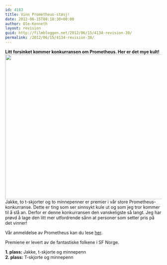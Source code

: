 ```yaml
---
id: 4183
title: Vinn Prometheus-stæsj!
date: 2012-06-15T08:18:30+00:00
author: Ole-Kenneth
layout: revision
guid: http://filmbloggen.net/2012/06/15/4134-revision-38/
permalink: /2012/06/15/4134-revision-38/
---
```

**Litt forsinket kommer konkurransen om Prometheus. Her er det mye kult!**  
<a href="http://filmbloggen.net/?attachment_id=4135" rel="attachment wp-att-4135"><img class="alignnone size-large wp-image-4135" src="http://filmbloggen.net/wp-content/uploads//2012/06/prometheus-stæsj-620x465.jpg" alt="" width="620" height="465" /></a>  
Jakke, to t-skjorter og to minnepenner er premier i vår store Prometheus-konkurranse. Dette er ting som ser sinnsykt kule ut og som jeg tror kommer til å slå an. Derfor er denne konkurransen den vanskeligste så langt. Jeg har prøvd å lage den litt mer utfordrende sånn at personer som setter pris på det vinner!

Vår anmeldelse av Prometheus kan du lese [her](http://filmbloggen.net/2012/06/02/skrekk-og-gru-ombord-pa-prometheus/).

Premiene er levert av de fantastiske folkene i SF Norge.

**1. plass:** Jakke, t-skjorte og minnepenn  
**2. plass:** T-skjorte og minnepenn